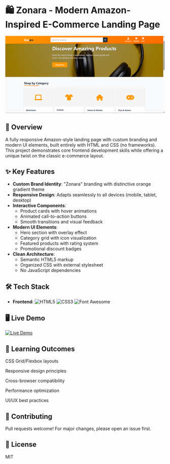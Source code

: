 # 🛍️ Zonara - Modern Amazon-Inspired E-Commerce Landing Page

![Project Preview](https://github.com/BharathKumar3308/LANDING-PAGE-MSD---Assignment-1-/blob/main/zonara.png?raw=true)

## 🚀 Overview
A fully responsive Amazon-style landing page with custom branding and modern UI elements, built entirely with HTML and CSS (no frameworks). This project demonstrates core frontend development skills while offering a unique twist on the classic e-commerce layout.

## ✨ Key Features
- **Custom Brand Identity**: "Zonara" branding with distinctive orange gradient theme
- **Responsive Design**: Adapts seamlessly to all devices (mobile, tablet, desktop)
- **Interactive Components**:
  - Product cards with hover animations
  - Animated call-to-action buttons
  - Smooth transitions and visual feedback
- **Modern UI Elements**:
  - Hero section with overlay effect
  - Category grid with icon visualization
  - Featured products with rating system
  - Promotional discount badges
- **Clean Architecture**:
  - Semantic HTML5 markup
  - Organized CSS with external stylesheet
  - No JavaScript dependencies

## 🛠️ Tech Stack
- **Frontend**: 
  ![HTML5](https://img.shields.io/badge/-HTML5-E34F26?logo=html5&logoColor=white)
  ![CSS3](https://img.shields.io/badge/-CSS3-1572B6?logo=css3&logoColor=white)
  ![Font Awesome](https://img.shields.io/badge/-Font%20Awesome-528DD7?logo=font-awesome&logoColor=white)


## 🖥️ Live Demo
[![Live Demo](https://img.shields.io/badge/-Live%20Demo-brightgreen)](https://your-live-demo-url.com)

## 📝 Learning Outcomes

CSS Grid/Flexbox layouts

Responsive design principles

Cross-browser compatibility

Performance optimization

UI/UX best practices

## 🤝 Contributing

Pull requests welcome! For major changes, please open an issue first.

## 📜 License
MIT
